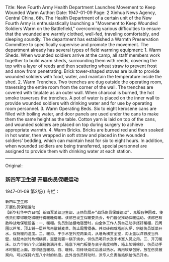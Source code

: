 Title: New Fourth Army Health Department Launches Movement to Keep Wounded Warm
Author: 
Date: 1947-01-09
Page: 2
Xinhua News Agency, Central China, 6th. The Health Department of a certain unit of the New Fourth Army is enthusiastically launching a "Movement to Keep Wounded Soldiers Warm on the Battlefield," overcoming various difficulties to ensure that the wounded are warmly clothed, well-fed, traveling comfortably, and sleeping soundly. The department has established a Warmth Preservation Committee to specifically supervise and promote the movement. The department already has several types of field warming equipment: 1. Warm Sheds. When wounded soldiers arrive at the camp, all staff members work together to build warm sheds, surrounding them with reeds, covering the top with a layer of reeds and then scattering wheat straw to prevent frost and snow from penetrating. Brick tower-shaped stoves are built to provide wounded soldiers with food, water, and maintain the temperature inside the shed. 2. Warm Trenches. Two trenches are dug outside the operating room, traversing the entire room from the corner of the wall. The trenches are covered with tinplate as an outer wall. When charcoal is burned, the hot smoke traverses the trenches. A pot of water is placed on the inner wall to provide wounded soldiers with drinking water and for use by operating room personnel. 3. Warm Operating Beds. Six to eight kerosene cans are filled with boiling water, and door panels are used under the cans to make them the same height as the table. Cotton yarn is laid on top of the cans, and wounded soldiers are placed on top during surgery to achieve appropriate warmth. 4. Warm Bricks. Bricks are burned red and then soaked in hot water, then wrapped in soft straw and placed in the wounded soldiers' bedding, which can maintain heat for six to eight hours. In addition, when wounded soldiers are being transferred, special personnel are assigned to provide them with drinking water at each station.



<hr /> 

Original: 


### 新四军卫生部  开展伤员保暖运动

1947-01-09
第2版()
专栏：

    新四军卫生部
    开展伤员保暖运动
    【新华社华中六日电】新四军某部卫生部，正热烈展开“战场伤员保暖运动”，克服各种困难，使伤员们穿得暖吃得暖行得暖睡得暖。该部已设立保暖委员会，专门督促推动保暖运动。该部已有数种战地保暖设备：一、暖棚。伤员到达棚地宿营时，由全体工作人员自己动手搭好暖棚，四周围以芦苇，顶上铺一层芦苇再散铺麦草，防止霜雪侵袭。并以砖砌成塔形火炉，供给伤员饭菜开水，保持棚内温度。二、暖沟。于手术室外挖两条沟，从墙角横贯全室，沟上盖以洋铁皮当外壁，烧起木炭时热烟横贯，里壁则置一锅子烧水，供伤员喝开水及手术室人员之用。三、开刀暖床。以六个到八个火油箱装满开水，箱底下用门板使与桌子高度相等，箱上加铺棉纱，伤员动手术时搁在上面，取得适当暖和。四、暖砖。将砖块烧红后浸以热水，再用软草包好，放在伤员被窝内，可以保持六至八小时的热度。此外当伤员转动时，派专人负责按站供给伤员开水。
